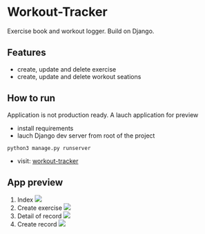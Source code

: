 # Workout-Tracker
Exercise book and workout logger.
Build on Django.

## Features
- create, update and delete exercise
- create, update and delete workout seations

## How to run
Application is not production ready. 
A lauch application for preview
- install requirements
- lauch Django dev server from root of the project
```
python3 manage.py runserver
```
- visit: [workout-tracker](127.0.0.1:8000/workout-tracker/exercises/)

## App preview
1. Index
 ![](screenshots/main_page.png)
2. Create exercise
 ![](screenshots/create_exercise.png)
3. Detail of record
 ![](screenshots/detail_record.png)
4. Create record
 ![](screenshots/create_record.png)
